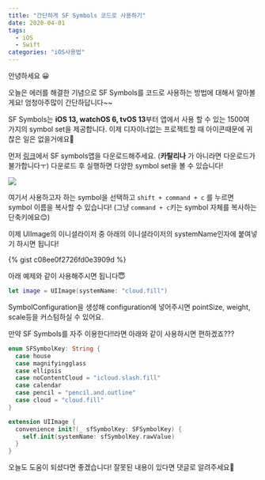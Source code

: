 ```yaml
---
title: "간단하게 SF Symbols 코드로 사용하기"
date: 2020-04-01
tags:
  - iOS
  - Swift
categories: "iOS사용법"
---
```


안녕하세요 😀

오늘은 에러를 해결한 기념으로 SF Symbols를 코드로 사용하는 방법에 대해서 알아볼게요! 엄청아주많이 간단하답니다~~

SF Symbols는 **iOS 13, watchOS 6, tvOS 13**부터 앱에서 사용 할 수 있는 1500여 가지의 symbol set을 제공합니다. 이제 디자이너없는 프로젝트할 때 아이콘때문에 귀찮은 일은 없을거에요🥰 

먼저 [링크](https://developer.apple.com/design/human-interface-guidelines/sf-symbols/overview/)에서 SF symbols앱을 다운로드해주세요. (**카탈리나** 가 아니라면 다운로드가 불가합니다ㅜ) 다운로드 후 실행하면 다양한 symbol set을 볼 수 있습니다! 

![](https://user-images.githubusercontent.com/45457678/78149719-44a4d100-7471-11ea-8782-a4f864e3ca28.png)

여기서 사용하고자 하는 symbol을 선택하고 `shift + command + c` 를 누르면 symbol 이름을 복사할 수 있습니다! (그냥 `command + c`키는 symbol 자체를 복사하는 단축키에요😊)

이제 UIImage의 이니셜라이저 중 아래의 이니셜라이저의 systemName인자에 붙여넣기 하시면 됩니다!

{% gist c08ee0f2726fd0e3909d %}



아래 예제와 같이 사용해주시면 됩니다😇

```Swift
let image = UIImage(systemName: "cloud.fill")
```

SymbolConfiguration을 생성해 configuration에 넣어주시면 pointSize, weight, scale등을 커스텀하실 수 있어요.



만약 SF Symbols를 자주 이용한다!!라면 아래와 같이 사용하시면 편하겠죠???

```Swift
enum SFSymbolKey: String {
  case house
  case magnifyingglass
  case ellipsis
  case noContentCloud = "icloud.slash.fill"
  case calendar
  case pencil = "pencil.and.outline"
  case cloud = "cloud.fill"
}

extension UIImage {
  convenience init?(_ sfSymbolKey: SFSymbolKey) {
    self.init(systemName: sfSymbolKey.rawValue)
  }
}
```



오늘도 도움이 되셨다면 좋겠습니다! 잘못된 내용이 있다면 댓글로 알려주세요🤗